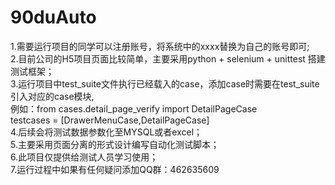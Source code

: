 # 90duAuto
1.需要运行项目的同学可以注册账号，将系统中的xxxx替换为自己的账号即可;<br> 
2.目前公司的H5项目页面比较简单，主要采用python + selenium + unittest 搭建测试框架；<br> 
3.运行项目中test_suite文件执行已经载入的case，添加case时需要在test_suite引入对应的case模块,<br> 
例如：from cases.detail_page_verify import DetailPageCase<br> 
testcases = [DrawerMenuCase,DetailPageCase]<br> 
4.后续会将测试数据参数化至MYSQL或者excel；<br> 
5.主要采用页面分离的形式设计编写自动化测试脚本；<br> 
6.此项目仅提供给测试人员学习使用；<br> 
7.运行过程中如果有任何疑问添加QQ群：462635609<br> 
